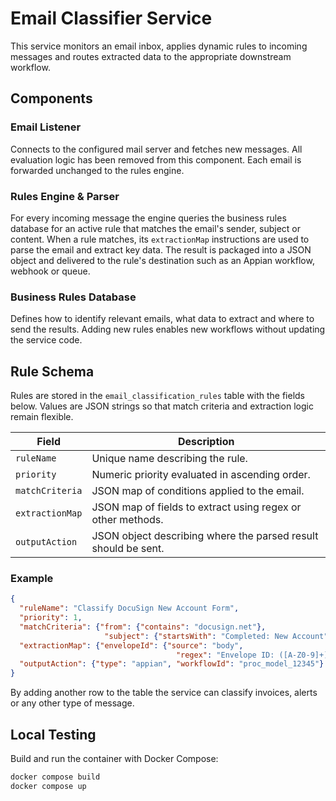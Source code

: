 # Email Classifier Service

This service monitors an email inbox, applies dynamic rules to incoming
messages and routes extracted data to the appropriate downstream workflow.

## Components

### Email Listener
Connects to the configured mail server and fetches new messages.  All
evaluation logic has been removed from this component.  Each email is
forwarded unchanged to the rules engine.

### Rules Engine & Parser
For every incoming message the engine queries the business rules database
for an active rule that matches the email's sender, subject or content.
When a rule matches, its `extractionMap` instructions are used to parse
the email and extract key data. The result is packaged into a JSON
object and delivered to the rule's destination such as an Appian
workflow, webhook or queue.

### Business Rules Database
Defines how to identify relevant emails, what data to extract and where
to send the results. Adding new rules enables new workflows without
updating the service code.

## Rule Schema
Rules are stored in the `email_classification_rules` table with the
fields below.  Values are JSON strings so that match criteria and
extraction logic remain flexible.

| Field           | Description                                                    |
|-----------------|----------------------------------------------------------------|
| `ruleName`      | Unique name describing the rule.                               |
| `priority`      | Numeric priority evaluated in ascending order.                 |
| `matchCriteria` | JSON map of conditions applied to the email.                   |
| `extractionMap` | JSON map of fields to extract using regex or other methods.    |
| `outputAction`  | JSON object describing where the parsed result should be sent. |

### Example
```json
{
  "ruleName": "Classify DocuSign New Account Form",
  "priority": 1,
  "matchCriteria": {"from": {"contains": "docusign.net"},
                     "subject": {"startsWith": "Completed: New Account"}},
  "extractionMap": {"envelopeId": {"source": "body",
                                     "regex": "Envelope ID: ([A-Z0-9]+)"}},
  "outputAction": {"type": "appian", "workflowId": "proc_model_12345"}
}
```

By adding another row to the table the service can classify invoices,
alerts or any other type of message.

## Local Testing
Build and run the container with Docker Compose:

```bash
docker compose build
docker compose up
```
